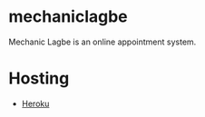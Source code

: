 # mechaniclagbe

Mechanic Lagbe is an online appointment system.

# Hosting

- [Heroku](https://mechaniclagbe.herokuapp.com)
